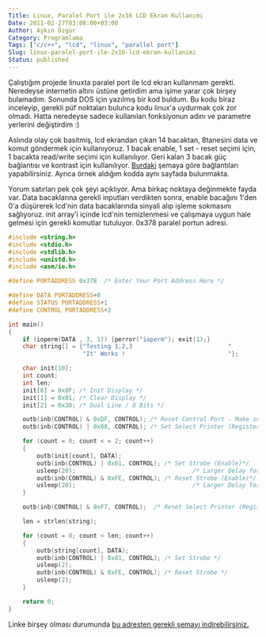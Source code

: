 ```yaml
---
Title: Linux, Paralel Port ile 2x16 LCD Ekran Kullanımı
Date: 2011-02-27T03:08:00+03:00
Author: Aşkın Özgür
Category: Programlama
Tags: ["c/c++", "lcd", "linux", "parallel port"]
Slug: linux-paralel-port-ile-2x16-lcd-ekran-kullanimi
Status: published
---
```


Çalıştığım projede linuxta paralel port ile lcd ekran kullanmam gerekti. Neredeyse internetin altını üstüne getirdim ama işime yarar çok birşey bulamadım. Sonunda DOS için yazılmış bir kod buldum. Bu kodu biraz inceleyip, gerekli püf noktaları bulunca kodu linux'a uydurmak çok zor olmadı. Hatta neredeyse sadece kullanılan fonksiyonun adını ve parametre yerlerini değiştirdim :)

Aslında olay çok basitmiş, lcd ekrandan çıkan 14 bacaktan, 8tanesini data ve komut göndermek için kullanıyoruz. 1 bacak enable, 1 set - reset seçimi için, 1 bacakta read/write seçimi için kullanılıyor. Geri kalan 3 bacak güç bağlantısı ve kontrast için kullanılıyor. [Burdaki](http://www.beyondlogic.org/parlcd/parlcd.htm) şemaya göre bağlantıları yapabilirsiniz. Ayrıca örnek aldığım kodda aynı sayfada bulunmakta.

Yorum satırları pek çok şeyi açıklıyor. Ama birkaç noktaya değinmekte fayda var. Data bacaklarına gerekli inputları verdikten sonra, enable bacağını 1'den 0'a düşürerek lcd'nin data bacaklarında sinyali alıp işleme sokmasını sağlıyoruz. init array'i içinde lcd'nin temizlenmesi ve çalışmaya uygun hale gelmesi için gerekli komutlar tutuluyor. 0x378 paralel portun adresi.

```c
#include <string.h>
#include <stdio.h>
#include <stdlib.h>
#include <unistd.h>
#include <asm/io.h>

#define PORTADDRESS 0x378  /* Enter Your Port Address Here */

#define DATA PORTADDRESS+0
#define STATUS PORTADDRESS+1
#define CONTROL PORTADDRESS+2

int main()
{
    if (ioperm(DATA , 3, 1)) {perror("ioperm"); exit(1);}
    char string[] = {"Testing 1,2,3                           "
                     "It' Works !                             "};

    char init[10];
    int count;
    int len;
    init[0] = 0x0F; /* Init Display */
    init[1] = 0x01; /* Clear Display */
    init[2] = 0x38; /* Dual Line / 8 Bits */

    outb(inb(CONTROL) & 0xDF, CONTROL); /* Reset Control Port - Make sure Forward Direction */
    outb(inb(CONTROL) | 0x08, CONTROL); /* Set Select Printer (Register Select) */

    for (count = 0; count < = 2; count++)
    {
        outb(init[count], DATA);
        outb(inb(CONTROL) | 0x01, CONTROL); /* Set Strobe (Enable)*/
        usleep(20);                                 /* Larger Delay for INIT */
        outb(inb(CONTROL) & 0xFE, CONTROL); /* Reset Strobe (Enable)*/
        usleep(20);                                 /* Larger Delay for INIT */
    }

    outb(inb(CONTROL) & 0xF7, CONTROL);  /* Reset Select Printer (Register Select) */

    len = strlen(string);

    for (count = 0; count < len; count++)
    {
        outb(string[count], DATA);
        outb(inb(CONTROL) | 0x01, CONTROL); /* Set Strobe */
        usleep(2);
        outb(inb(CONTROL) & 0xFE, CONTROL); /* Reset Strobe */
        usleep(2);
    }

    return 0;
}
```

Linke birşey olması durumunda [bu adresten gerekli şemayı indirebilirsiniz.](/uploads/2011/02/parlcd.gif)
